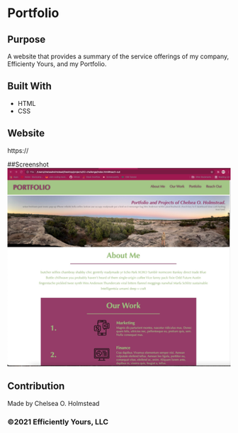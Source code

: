# Portfolio

## Purpose
A website that provides a summary of the service offerings of my company, Efficienty Yours, and my Portfolio. 

## Built With
* HTML
* CSS

## Website
https://


##Screenshot
![ScreenShot](./assets/images/02-challenge.jpg)

## Contribution
Made by Chelsea O. Holmstead

### ©️2021 Efficiently Yours, LLC